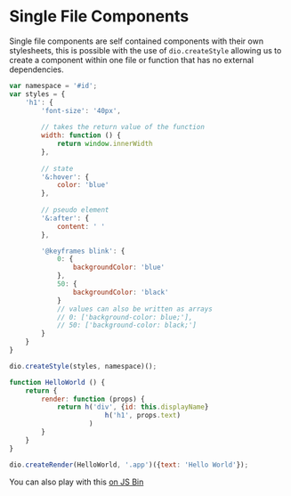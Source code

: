 # Single File Components

Single file components are self contained components with their own stylesheets,
this is possible with the use of `dio.createStyle` allowing us to create a component
within one file or function that has no external dependencies.

```javascript
var namespace = '#id';
var styles = {
	'h1': {
		'font-size': '40px',
		
		// takes the return value of the function
		width: function () {
			return window.innerWidth
		},
		
		// state
		'&:hover': {
			color: 'blue'
		},
		
		// pseudo element
		'&:after': {
			content: ' '
		},

		'@keyframes blink': {
			0: {
				backgroundColor: 'blue'
			},
			50: {
				backgroundColor: 'black'
			}
			// values can also be written as arrays
			// 0: ['background-color: blue;'],
			// 50: ['background-color: black;']
		}
	}
}

dio.createStyle(styles, namespace)();

function HelloWorld () {
	return {
		render: function (props) {
			return h('div', {id: this.displayName}
						h('h1', props.text)
					)
		}
	}
}

dio.createRender(HelloWorld, '.app')({text: 'Hello World'});
```

You can also play with this [on JS Bin](http://jsbin.com/yayuxox/edit?js,output)
